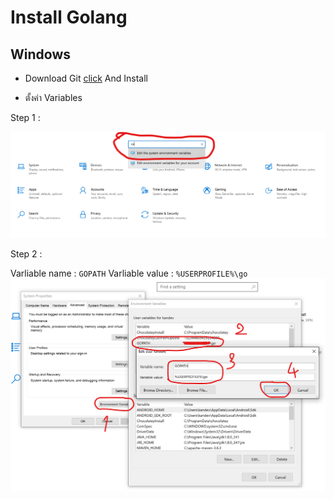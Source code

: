 # Install Golang

## Windows

- Download Git [click](https://golang.org/doc/install) And Install

- ตั้งค่า Variables

Step 1 :

![Search System Properties](https://github.com/kangana1024/go-todo-workshop/blob/main/assets/s1.png?raw=true "Search System Properties")

Step 2 :

Varliable name : `GOPATH`
Varliable value : `%USERPROFILE%\go`
![Edit GOPATH](https://github.com/kangana1024/go-todo-workshop/blob/main/assets/s2.png?raw=true "Edit GOPATH")
